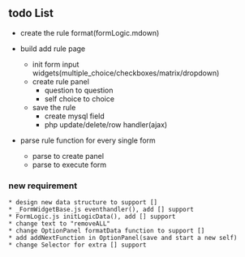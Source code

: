 ## todo List ##
* create the rule format(formLogic.mdown)
* build add rule page
	- init form input widgets(multiple_choice/checkboxes/matrix/dropdown)
    - create rule panel
        + question to question
        + self choice to choice
    - save the rule
        + create mysql field
        + php update/delete/row handler(ajax)

* parse rule function for every single form
    - parse to create panel
    - parse to execute form

### new requirement ###
    * design new data structure to support []
    * _FormWidgetBase.js eventhandler(), add [] support
    * FormLogic.js initLogicData(), add [] support 
    * change text to "removeALL"
    * change OptionPanel formatData function to support []
    * add addNextFunction in OptionPanel(save and start a new self)
    * change Selector for extra [] support
